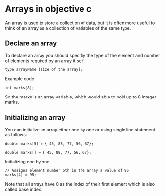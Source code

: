 # Arrays in objective c

An array is used to store a collection of data, but it is often more useful to think of an array as a collection of variables of the same type.

## Declare an array

To declare an array you should specifiy the type of the element and number 
of elements required by an array it self.

```
type arrayName [size of the array];
```

Example code

```
int marks[8];
```

So the marks is an array variable, which would able to hold up to
8 integer marks.

## Initializing an array

You can initialize an array either one by one or using single line 
statement as follows:

```
double marks[5] = { 45, 88, 77, 56, 67};
```

```
double marks[] = { 45, 88, 77, 56, 67};
```

Initializing one by one

```
// Assigns element number 5th in the array a value of 95
marks[4] = 95; 
```

Note that all arrays have 0 as the index of their first element which is also called base index.

